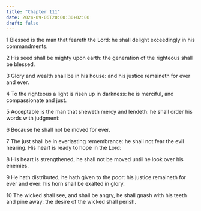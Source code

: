 ```yaml
---
title: "Chapter 111"
date: 2024-09-06T20:00:30+02:00
draft: false
---
```



1 Blessed is the man that feareth the Lord: he shall delight exceedingly in his commandments.

2 His seed shall be mighty upon earth: the generation of the righteous shall be blessed.

3 Glory and wealth shall be in his house: and his justice remaineth for ever and ever.

4 To the righteous a light is risen up in darkness: he is merciful, and compassionate and just.

5 Acceptable is the man that sheweth mercy and lendeth: he shall order his words with judgment:

6 Because he shall not be moved for ever.

7 The just shall be in everlasting remembrance: he shall not fear the evil hearing. His heart is ready to hope in the Lord:

8 His heart is strengthened, he shall not be moved until he look over his enemies.

9 He hath distributed, he hath given to the poor: his justice remaineth for ever and ever: his horn shall be exalted in glory.

10 The wicked shall see, and shall be angry, he shall gnash with his teeth and pine away: the desire of the wicked shall perish.


